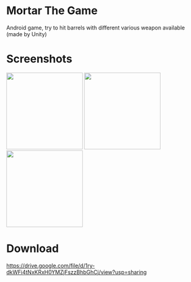 # Mortar The Game
Android game, try to hit barrels with different various weapon available (made by Unity)

# Screenshots
<img src="https://i.ibb.co/74d6JXq/1.png" height="200px"/>
<img src="https://i.ibb.co/wRSJRT0/2.png" height="200px"/>
<img src="https://i.ibb.co/p2JZGXz/3.png" height="200px"/>

# Download
https://drive.google.com/file/d/1ry-dkWFi4tNxKRxH0YMZjFszzBhbGhCj/view?usp=sharing
